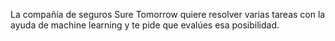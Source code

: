 La compañía de seguros Sure Tomorrow quiere resolver varias tareas con la ayuda de machine learning y te pide que evalúes esa posibilidad.